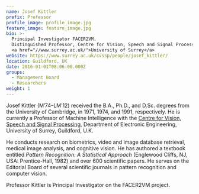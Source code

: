 ```yaml
---
name: Josef Kittler
prefix: Professor
profile_image: profile_image.jpg
feature_image: feature_image.jpg
bio: >-
  Principal Investigator FACER2VM.
  Distinguished Professor, Centre for Vision, Speech and Signal Processing (CVSSP),
  <a href="//www.surrey.ac.uk/">University of Surrey</a>
website: https://www.surrey.ac.uk/cvssp/people/josef_kittler/
location: Guildford, UK
date: 2016-01-01T08:06:00.000Z
groups:
  - Management Board
  - Researchers
weight: 1
---
```


Josef Kittler (M’74–LM’12) received the B.A., Ph.D., and D.Sc. degrees from the
University of Cambridge, in 1971, 1974, and 1991, respectively. He is currently
a Professor of Machine Intelligence with the [Centre for Vision, Speech and
Signal Processing][CVSSP], Department of Electronic Engineering, University of
Surrey, Guildford, U.K.

He conducts research on biometrics, video and image database retrieval, medical
image analysis, and cognitive vision. He has authored a textbook entitled
*Pattern Recognition: A Statistical Approach* (Englewood Cliffs, NJ, USA:
Prentice-Hall, 1982) and over 600 scientific papers. He serves on the Editorial
Board of several scientific journals in pattern recognition and computer vision.

Professor Kittler is Principal Investigator on the FACER2VM project.



[CVSSP]: https://www.surrey.ac.uk/cvssp/
